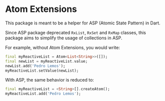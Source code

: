 # Atom Extensions

This package is meant to be a helper for ASP (Atomic State Pattern) in Dart.

Since ASP package deprecated `RxList`, `RxSet` and `RxMap` classes, this package aims to simplify the usage of collections in ASP.

For example, without Atom Extensions, you would write:

```dart
final myReactiveList = Atom<List<String>>([]);
final newList = myReactiveList.value;
newList.add('Pedro Lemos');
myReactiveList.setValue(newList);
```

With ASP, the same behavior is reduced to:

```dart
final myReactiveList = <String>[].createAtom();
myReactiveList.add('Pedro Lemos');
```